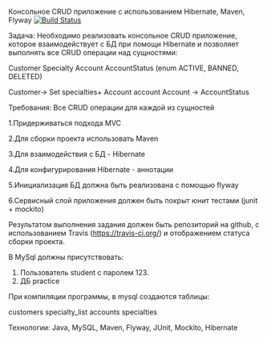 Консольное CRUD приложение с использованием
Hibernate, Maven, Flyway [![Build Status](https://travis-ci.com/Borlok/ConsoleCRUDWithHibernateAndFlyway.svg?branch=master)](https://travis-ci.com/Borlok/ConsoleCRUDWithHibernateAndFlyway)

Задача:
Необходимо реализовать консольное CRUD 
приложение, которое взаимодействует с БД
при помощи Hibernate
и позволяет выполнять все CRUD операции 
над сущностями:

Customer
Specialty
Account
AccountStatus (enum ACTIVE, BANNED, DELETED)

Customer-> Set<Specialty> specialties+ Account account
Account -> AccountStatus

Требования:
Все CRUD операции для каждой из сущностей

1.Придерживаться подхода MVC

2.Для сборки проекта использовать Maven

3.Для взаимодействия с БД - Hibernate

4.Для конфигурирования Hibernate - аннотации

5.Инициализация БД должна быть реализована с помощью flyway

6.Сервисный слой приложения должен быть покрыт юнит тестами (junit + mockito)

Результатом выполнения задания должен быть репозиторий на github,
с использованием Travis (https://travis-ci.org/) и отображением статуса сборки проекта.

В MySql должны присутствовать:
1. Пользователь student с паролем 123.
2. ДБ practice

При компиляции программы, в mysql создаются таблицы:

customers
specialty_list
accounts
specialties 

Технологии: Java, MySQL, Maven, Flyway, JUnit, Mockito, Hibernate
